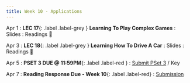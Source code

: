 ```yaml
---
title: Week 10 - Applications
---
```


Apr 1
: **LEC 17**{: .label .label-grey } **Learning To Play Complex Games**
  : Slides
: Readings 📖

Apr 3
: **LEC 18**{: .label .label-grey } **Learning How To Drive A Car**
  : Slides
: Readings 📖

Apr 5
: **PSET 3 DUE @ 11:59PM**{: .label .label-red }
  : [Submit PSet 3](https://canvas.harvard.edu/courses/129605/assignments/794051) / Key

Apr 7
  : **Reading Response Due - Week 10**{: .label .label-red}
    : [Submission](https://canvas.harvard.edu/courses/129605/assignments/794079)
